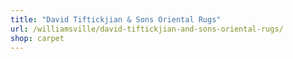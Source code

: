 ```yaml
---
title: "David Tiftickjian & Sons Oriental Rugs"
url: /williamsville/david-tiftickjian-and-sons-oriental-rugs/
shop: carpet
---
```


